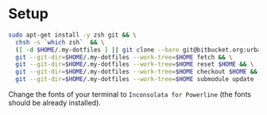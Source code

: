 # Setup

```bash
sudo apt-get install -y zsh git && \
  chsh -s `which zsh`  && \
  ([ -d $HOME/.my-dotfiles ] || git clone --bare git@bitbucket.org:urbas/my-dotfiles.git $HOME/.my-dotfiles) && \
  git --git-dir=$HOME/.my-dotfiles --work-tree=$HOME fetch && \
  git --git-dir=$HOME/.my-dotfiles --work-tree=$HOME reset $HOME && \
  git --git-dir=$HOME/.my-dotfiles --work-tree=$HOME checkout $HOME && \
  git --git-dir=$HOME/.my-dotfiles --work-tree=$HOME submodule update --recursive --init
```

Change the fonts of your terminal to `Inconsolata for Powerline` (the fonts should be already installed).
